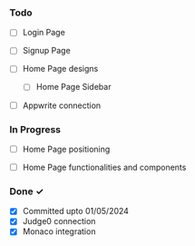 ### Todo

- [ ] Login Page
- [ ] Signup Page
- [ ] Home Page designs
  - [ ] Home Page Sidebar
- [ ] Appwrite connection



### In Progress

- [ ] Home Page positioning  
- [ ] Home Page functionalities and components  



### Done ✓

- [x] Committed upto 01/05/2024 
- [x] Judge0 connection
- [x] Monaco integration